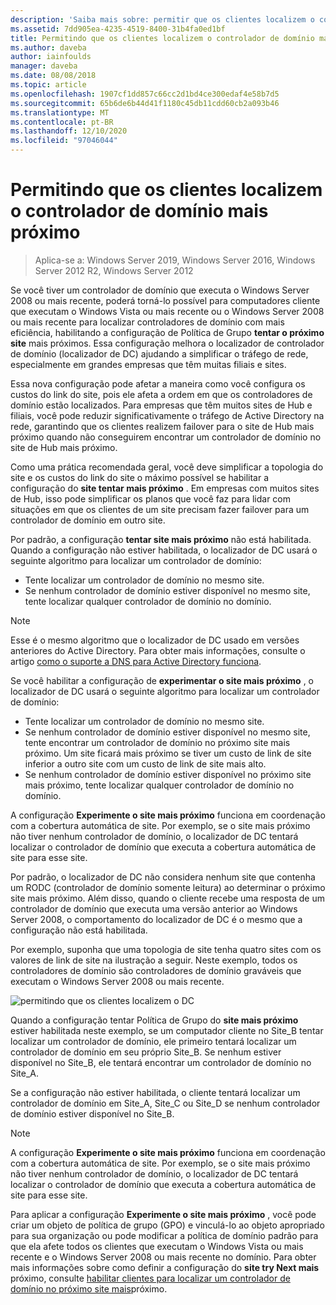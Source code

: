 ```yaml
---
description: 'Saiba mais sobre: permitir que os clientes localizem o controlador de domínio mais próximo'
ms.assetid: 7dd905ea-4235-4519-8400-31b4fa0ed1bf
title: Permitindo que os clientes localizem o controlador de domínio mais próximo
ms.author: daveba
author: iainfoulds
manager: daveba
ms.date: 08/08/2018
ms.topic: article
ms.openlocfilehash: 1907cf1dd857c66cc2d1bd4ce300edaf4e58b7d5
ms.sourcegitcommit: 65b6de6b44d41f1180c45db11cdd60cb2a093b46
ms.translationtype: MT
ms.contentlocale: pt-BR
ms.lasthandoff: 12/10/2020
ms.locfileid: "97046044"
---
```

# <a name="enabling-clients-to-locate-the-next-closest-domain-controller"></a>Permitindo que os clientes localizem o controlador de domínio mais próximo

> Aplica-se a: Windows Server 2019, Windows Server 2016, Windows Server 2012 R2, Windows Server 2012

Se você tiver um controlador de domínio que executa o Windows Server 2008 ou mais recente, poderá torná-lo possível para computadores cliente que executam o Windows Vista ou mais recente ou o Windows Server 2008 ou mais recente para localizar controladores de domínio com mais eficiência, habilitando a configuração de Política de Grupo **tentar o próximo site** mais próximos. Essa configuração melhora o localizador de controlador de domínio (localizador de DC) ajudando a simplificar o tráfego de rede, especialmente em grandes empresas que têm muitas filiais e sites.

Essa nova configuração pode afetar a maneira como você configura os custos do link do site, pois ele afeta a ordem em que os controladores de domínio estão localizados. Para empresas que têm muitos sites de Hub e filiais, você pode reduzir significativamente o tráfego de Active Directory na rede, garantindo que os clientes realizem failover para o site de Hub mais próximo quando não conseguirem encontrar um controlador de domínio no site de Hub mais próximo.

Como uma prática recomendada geral, você deve simplificar a topologia do site e os custos do link do site o máximo possível se habilitar a configuração do **site tentar mais próximo** . Em empresas com muitos sites de Hub, isso pode simplificar os planos que você faz para lidar com situações em que os clientes de um site precisam fazer failover para um controlador de domínio em outro site.

Por padrão, a configuração **tentar site mais próximo** não está habilitada. Quando a configuração não estiver habilitada, o localizador de DC usará o seguinte algoritmo para localizar um controlador de domínio:

- Tente localizar um controlador de domínio no mesmo site.
- Se nenhum controlador de domínio estiver disponível no mesmo site, tente localizar qualquer controlador de domínio no domínio.

> [!NOTE]
> Esse é o mesmo algoritmo que o localizador de DC usado em versões anteriores do Active Directory. Para obter mais informações, consulte o artigo [como o suporte a DNS para Active Directory funciona](/previous-versions/windows/it-pro/windows-server-2003/cc759550(v=ws.10)).

Se você habilitar a configuração de **experimentar o site mais próximo** , o localizador de DC usará o seguinte algoritmo para localizar um controlador de domínio:

- Tente localizar um controlador de domínio no mesmo site.
- Se nenhum controlador de domínio estiver disponível no mesmo site, tente encontrar um controlador de domínio no próximo site mais próximo. Um site ficará mais próximo se tiver um custo de link de site inferior a outro site com um custo de link de site mais alto.
- Se nenhum controlador de domínio estiver disponível no próximo site mais próximo, tente localizar qualquer controlador de domínio no domínio.

A configuração **Experimente o site mais próximo** funciona em coordenação com a cobertura automática de site. Por exemplo, se o site mais próximo não tiver nenhum controlador de domínio, o localizador de DC tentará localizar o controlador de domínio que executa a cobertura automática de site para esse site.

Por padrão, o localizador de DC não considera nenhum site que contenha um RODC (controlador de domínio somente leitura) ao determinar o próximo site mais próximo. Além disso, quando o cliente recebe uma resposta de um controlador de domínio que executa uma versão anterior ao Windows Server 2008, o comportamento do localizador de DC é o mesmo que a configuração não está habilitada.

Por exemplo, suponha que uma topologia de site tenha quatro sites com os valores de link de site na ilustração a seguir. Neste exemplo, todos os controladores de domínio são controladores de domínio graváveis que executam o Windows Server 2008 ou mais recente.

![permitindo que os clientes localizem o DC](media/Enabling-Clients-to-Locate-the-Next-Closest-Domain-Controller/beff4087-fb2a-463b-96ac-d440a9e29b75.gif)

Quando a configuração tentar Política de Grupo do **site mais próximo** estiver habilitada neste exemplo, se um computador cliente no Site_B tentar localizar um controlador de domínio, ele primeiro tentará localizar um controlador de domínio em seu próprio Site_B. Se nenhum estiver disponível no Site_B, ele tentará encontrar um controlador de domínio no Site_A.

Se a configuração não estiver habilitada, o cliente tentará localizar um controlador de domínio em Site_A, Site_C ou Site_D se nenhum controlador de domínio estiver disponível no Site_B.

> [!NOTE]
> A configuração **Experimente o site mais próximo** funciona em coordenação com a cobertura automática de site. Por exemplo, se o site mais próximo não tiver nenhum controlador de domínio, o localizador de DC tentará localizar o controlador de domínio que executa a cobertura automática de site para esse site.

Para aplicar a configuração **Experimente o site mais próximo** , você pode criar um objeto de política de grupo (GPO) e vinculá-lo ao objeto apropriado para sua organização ou pode modificar a política de domínio padrão para que ela afete todos os clientes que executam o Windows Vista ou mais recente e o Windows Server 2008 ou mais recente no domínio. Para obter mais informações sobre como definir a configuração do **site try Next mais** próximo, consulte [habilitar clientes para localizar um controlador de domínio no próximo site mais](/previous-versions/windows/it-pro/windows-server-2008-r2-and-2008/cc772592(v=ws.10))próximo.
